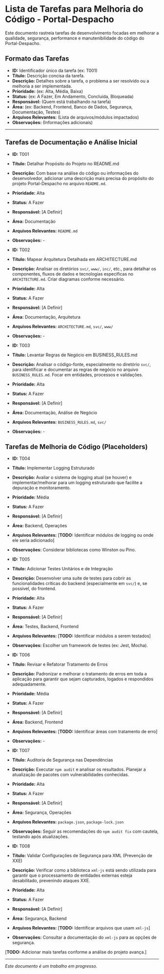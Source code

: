 # Lista de Tarefas para Melhoria do Código - Portal-Despacho

Este documento rastreia tarefas de desenvolvimento focadas em melhorar a qualidade, segurança, performance e manutenibilidade do código do Portal-Despacho.

## Formato das Tarefas

* **ID:** Identificador único da tarefa (ex: T001)
* **Título:** Descrição concisa da tarefa.
* **Descrição:** Detalhes sobre a tarefa, o problema a ser resolvido ou a melhoria a ser implementada.
* **Prioridade:** (ex: Alta, Média, Baixa)
* **Status:** (ex: A Fazer, Em Andamento, Concluída, Bloqueada)
* **Responsável:** (Quem está trabalhando na tarefa)
* **Área:** (ex: Backend, Frontend, Banco de Dados, Segurança, Documentação, Testes)
* **Arquivos Relevantes:** (Lista de arquivos/módulos impactados)
* **Observações:** (Informações adicionais)

---

## Tarefas de Documentação e Análise Inicial

* **ID:** T001
* **Título:** Detalhar Propósito do Projeto no README.md
* **Descrição:** Com base na análise do código ou informações do desenvolvedor, adicionar uma descrição mais precisa do propósito do projeto Portal-Despacho no arquivo `README.md`.
* **Prioridade:** Alta
* **Status:** A Fazer
* **Responsável:** [A Definir]
* **Área:** Documentação
* **Arquivos Relevantes:** `README.md`
* **Observações:** -

* **ID:** T002
* **Título:** Mapear Arquitetura Detalhada em ARCHITECTURE.md
* **Descrição:** Analisar os diretórios `svc/`, `www/`, `inc/`, etc., para detalhar os componentes, fluxos de dados e tecnologias específicas no `ARCHITECTURE.md`. Criar diagramas conforme necessário.
* **Prioridade:** Alta
* **Status:** A Fazer
* **Responsável:** [A Definir]
* **Área:** Documentação, Arquitetura
* **Arquivos Relevantes:** `ARCHITECTURE.md`, `svc/`, `www/`
* **Observações:** -

* **ID:** T003
* **Título:** Levantar Regras de Negócio em BUSINESS_RULES.md
* **Descrição:** Analisar o código-fonte, especialmente no diretório `svc/`, para identificar e documentar as regras de negócio no arquivo `BUSINESS_RULES.md`. Focar em entidades, processos e validações.
* **Prioridade:** Alta
* **Status:** A Fazer
* **Responsável:** [A Definir]
* **Área:** Documentação, Análise de Negócio
* **Arquivos Relevantes:** `BUSINESS_RULES.md`, `svc/`
* **Observações:** -

## Tarefas de Melhoria de Código (Placeholders)

* **ID:** T004
* **Título:** Implementar Logging Estruturado
* **Descrição:** Avaliar o sistema de logging atual (se houver) e implementar/melhorar para um logging estruturado que facilite a depuração e monitoramento.
* **Prioridade:** Média
* **Status:** A Fazer
* **Responsável:** [A Definir]
* **Área:** Backend, Operações
* **Arquivos Relevantes:** [**TODO:** Identificar módulos de logging ou onde ele seria adicionado]
* **Observações:** Considerar bibliotecas como Winston ou Pino.

* **ID:** T005
* **Título:** Adicionar Testes Unitários e de Integração
* **Descrição:** Desenvolver uma suíte de testes para cobrir as funcionalidades críticas do backend (especialmente em `svc/`) e, se possível, do frontend.
* **Prioridade:** Alta
* **Status:** A Fazer
* **Responsável:** [A Definir]
* **Área:** Testes, Backend, Frontend
* **Arquivos Relevantes:** [**TODO:** Identificar módulos a serem testados]
* **Observações:** Escolher um framework de testes (ex: Jest, Mocha).

* **ID:** T006
* **Título:** Revisar e Refatorar Tratamento de Erros
* **Descrição:** Padronizar e melhorar o tratamento de erros em toda a aplicação para garantir que sejam capturados, logados e respondidos adequadamente.
* **Prioridade:** Média
* **Status:** A Fazer
* **Responsável:** [A Definir]
* **Área:** Backend, Frontend
* **Arquivos Relevantes:** [**TODO:** Identificar áreas com tratamento de erro]
* **Observações:** -

* **ID:** T007
* **Título:** Auditoria de Segurança nas Dependências
* **Descrição:** Executar `npm audit` e analisar os resultados. Planejar a atualização de pacotes com vulnerabilidades conhecidas.
* **Prioridade:** Alta
* **Status:** A Fazer
* **Responsável:** [A Definir]
* **Área:** Segurança, Operações
* **Arquivos Relevantes:** `package.json`, `package-lock.json`
* **Observações:** Seguir as recomendações do `npm audit fix` com cautela, testando após atualizações.

* **ID:** T008
* **Título:** Validar Configurações de Segurança para XML (Prevenção de XXE)
* **Descrição:** Verificar como a biblioteca `xml-js` está sendo utilizada para garantir que o processamento de entidades externas esteja desabilitado, prevenindo ataques XXE.
* **Prioridade:** Alta
* **Status:** A Fazer
* **Responsável:** [A Definir]
* **Área:** Segurança, Backend
* **Arquivos Relevantes:** [**TODO:** Identificar arquivos que usam `xml-js`]
* **Observações:** Consultar a documentação do `xml-js` para as opções de segurança.

[**TODO:** Adicionar mais tarefas conforme a análise do projeto avança.]

---
*Este documento é um trabalho em progresso.*
